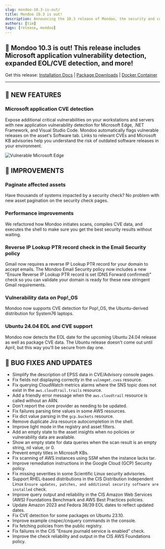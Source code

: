 ```yaml
---
slug: mondoo-10.3-is-out/
title: Mondoo 10.3 is out!
description: Announcing the 10.3 release of Mondoo, the security and compliance platform that prioritizes risks that matter most in your infrastructure.
authors: [tim]
tags: [release, mondoo]
---
```


## 🥳 Mondoo 10.3 is out! This release includes Microsoft application vulnerability detection, expanded EOL/CVE detection, and more!

Get this release: [Installation Docs](/cnspec/) | [Package Downloads](https://releases.mondoo.com/cnspec/) | [Docker Container](https://hub.docker.com/r/mondoo/cnspec)

---

## 🎉 NEW FEATURES

### Microsoft application CVE detection

Expose additional critical vulnerabilities on your workstations and servers with new application vulnerability detection for Microsoft Edge, .NET Framework, and Visual Studio Code. Mondoo automatically flags vulnerable releases on the asset's Software tab. Links to relevant CVEs and Microsoft KB advisories help you understand the risk of outdated software releases in your environment.

![Vulnerable Microsoft Edge](/img/releases/2024-02-13-mondoo-10.3-is-out/ms_edge.png)

## 🧹 IMPROVEMENTS

### Paginate affected assets

Have thousands of systems impacted by a security check? No problem with new asset pagination on the security check pages.

### Performance improvements

We refactored how Mondoo initiates scans, compiles CVE data, and executes the shell to make sure you get the best security results without waiting.

### Reverse IP Lookup PTR record check in the Email Security policy

Gmail now requires a reverse IP Lookup PTR record for your domain to accept emails. The Mondoo Email Security policy now includes a new "Ensure Reverse IP Lookup PTR record is set (DNS Forward confirmed)" check so you can validate your domain is ready for these new stringent Gmail requirements.

### Vulnerability data on Pop!\_OS

Mondoo now supports CVE detection for Pop!\_OS, the Ubuntu-derived distribution for System76 laptops.

### Ubuntu 24.04 EOL and CVE support

Mondoo now detects the EOL date for the upcoming Ubuntu 24.04 release as well as package CVE data. The Ubuntu release doesn't come out until April, but this way you'll be secure from day one.

## 🐛 BUG FIXES AND UPDATES

- Simplify the description of EPSS data in CVE/Advisory console pages.
- Fix fields not displaying correctly in the `vulnmgmt.cves` resource.
- Fix querying CloudWatch metrics alarms where the SNS topic does not exist in the `aws.cloudtrail.trails` resource.
- Add a friendly error message when the `aws.cloudtrail` resource is called without an ARN.
- Don't report the core provider as needing to be updated.
- Fix failures parsing time values in some AWS resources.
- Fix dict value parsing in the `gcp.buckets` resource.
- Remove duplicate Jira resource autocompletion in the shell.
- Improve light mode in the registry and asset filters.
- Add an empty state to the asset insights when no policies or vulnerability data are available.
- Show an empty state for data queries when the scan result is an empty string, nil value, or 0.
- Prevent empty titles in Microsoft KBs.
- Fix scanning of AWS instances using SSM when the instance lacks tar.
- Improve remediation instructions in the Google Cloud (GCP) Security policy.
- Fix missing severities in some Scientific Linux security advisories.
- Support RHEL-based distributions in the CIS Distribution Independent Linux `Ensure updates, patches, and additional security software are installed` check.
- Improve query output and reliability in the CIS Amazon Web Services (AWS) Foundations Benchmark and AWS Best Practices policies.
- Update Amazon 2023 and Fedora 38/39 EOL dates to reflect updated dates.
- Fix CVE detection for some packages on Ubuntu 23.10.
- Improve example cnspec/cnquery commands in the console.
- Fix fetching policies from the public registry.
- Fix failures in the CIS "Ensure journald service is enabled" check.
- Improve the check reliability and output in the CIS AWS Foundations policy.
